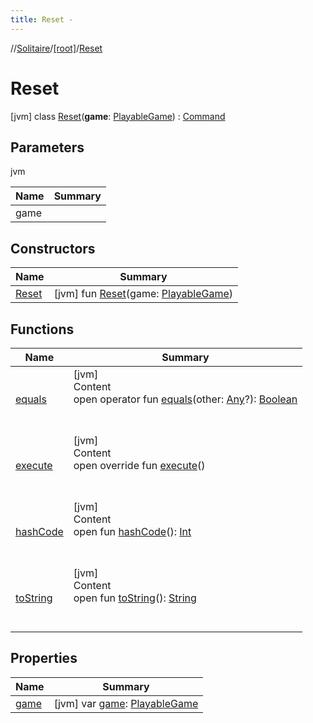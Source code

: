 ```yaml
---
title: Reset -
---
```

//[Solitaire](../../index.md)/[[root]](../index.md)/[Reset](index.md)



# Reset  
 [jvm] class [Reset](index.md)(**game**: [PlayableGame](../-playable-game/index.md)) : [Command](../-command/index.md)   


## Parameters  
  
jvm  
  
|  Name|  Summary| 
|---|---|
| <a name="/Reset///PointingToDeclaration/"></a>game| <a name="/Reset///PointingToDeclaration/"></a>
  


## Constructors  
  
|  Name|  Summary| 
|---|---|
| <a name="/Reset/Reset/#PlayableGame/PointingToDeclaration/"></a>[Reset](-reset.md)| <a name="/Reset/Reset/#PlayableGame/PointingToDeclaration/"></a> [jvm] fun [Reset](-reset.md)(game: [PlayableGame](../-playable-game/index.md))   <br>


## Functions  
  
|  Name|  Summary| 
|---|---|
| <a name="kotlin/Any/equals/#kotlin.Any?/PointingToDeclaration/"></a>[equals](../-undoable-command/index.md#%5Bkotlin%2FAny%2Fequals%2F%23kotlin.Any%3F%2FPointingToDeclaration%2F%5D%2FFunctions%2F-1335246095)| <a name="kotlin/Any/equals/#kotlin.Any?/PointingToDeclaration/"></a>[jvm]  <br>Content  <br>open operator fun [equals](../-undoable-command/index.md#%5Bkotlin%2FAny%2Fequals%2F%23kotlin.Any%3F%2FPointingToDeclaration%2F%5D%2FFunctions%2F-1335246095)(other: [Any](https://kotlinlang.org/api/latest/jvm/stdlib/kotlin/-any/index.html)?): [Boolean](https://kotlinlang.org/api/latest/jvm/stdlib/kotlin/-boolean/index.html)  <br><br><br>
| <a name="/Reset/execute/#/PointingToDeclaration/"></a>[execute](execute.md)| <a name="/Reset/execute/#/PointingToDeclaration/"></a>[jvm]  <br>Content  <br>open override fun [execute](execute.md)()  <br><br><br>
| <a name="kotlin/Any/hashCode/#/PointingToDeclaration/"></a>[hashCode](../-undoable-command/index.md#%5Bkotlin%2FAny%2FhashCode%2F%23%2FPointingToDeclaration%2F%5D%2FFunctions%2F-1335246095)| <a name="kotlin/Any/hashCode/#/PointingToDeclaration/"></a>[jvm]  <br>Content  <br>open fun [hashCode](../-undoable-command/index.md#%5Bkotlin%2FAny%2FhashCode%2F%23%2FPointingToDeclaration%2F%5D%2FFunctions%2F-1335246095)(): [Int](https://kotlinlang.org/api/latest/jvm/stdlib/kotlin/-int/index.html)  <br><br><br>
| <a name="kotlin/Any/toString/#/PointingToDeclaration/"></a>[toString](../-undoable-command/index.md#%5Bkotlin%2FAny%2FtoString%2F%23%2FPointingToDeclaration%2F%5D%2FFunctions%2F-1335246095)| <a name="kotlin/Any/toString/#/PointingToDeclaration/"></a>[jvm]  <br>Content  <br>open fun [toString](../-undoable-command/index.md#%5Bkotlin%2FAny%2FtoString%2F%23%2FPointingToDeclaration%2F%5D%2FFunctions%2F-1335246095)(): [String](https://kotlinlang.org/api/latest/jvm/stdlib/kotlin/-string/index.html)  <br><br><br>


## Properties  
  
|  Name|  Summary| 
|---|---|
| <a name="/Reset/game/#/PointingToDeclaration/"></a>[game](game.md)| <a name="/Reset/game/#/PointingToDeclaration/"></a> [jvm] var [game](game.md): [PlayableGame](../-playable-game/index.md)   <br>

